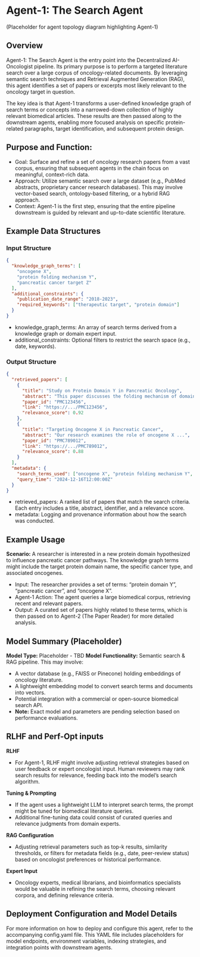 # Agent-1: The Search Agent

(Placeholder for agent topology diagram highlighting Agent-1)

## Overview
Agent-1: The Search Agent is the entry point into the Decentralized AI-Oncologist pipeline. Its primary purpose is to perform a targeted literature search over a large corpus of oncology-related documents. By leveraging semantic search techniques and Retrieval Augmented Generation (RAG), this agent identifies a set of papers or excerpts most likely relevant to the oncology target in question.

The key idea is that Agent-1 transforms a user-defined knowledge graph of search terms or concepts into a narrowed-down collection of highly relevant biomedical articles. These results are then passed along to the downstream agents, enabling more focused analysis on specific protein-related paragraphs, target identification, and subsequent protein design.

## Purpose and Function:
* Goal: Surface and refine a set of oncology research papers from a vast corpus, ensuring that subsequent agents in the chain focus on meaningful, context-rich data.
* Approach: Utilize semantic search over a large dataset (e.g., PubMed abstracts, proprietary cancer research databases). This may involve vector-based search, ontology-based filtering, or a hybrid RAG approach.
* Context: Agent-1 is the first step, ensuring that the entire pipeline downstream is guided by relevant and up-to-date scientific literature.

## Example Data Structures

### Input Structure
```json
{
  "knowledge_graph_terms": [
    "oncogene X",
    "protein folding mechanism Y",
    "pancreatic cancer target Z"
  ],
  "additional_constraints": {
    "publication_date_range": "2018-2023",
    "required_keywords": ["therapeutic target", "protein domain"]
  }
}
```
* knowledge_graph_terms: An array of search terms derived from a knowledge graph or domain expert input.
* additional_constraints: Optional filters to restrict the search space (e.g., date, keywords).

### Output Structure
```json
{
  "retrieved_papers": [
    {
      "title": "Study on Protein Domain Y in Pancreatic Oncology",
      "abstract": "This paper discusses the folding mechanism of domain Y ...",
      "paper_id": "PMC123456",
      "link": "https://.../PMC123456",
      "relevance_score": 0.92
    },
    {
      "title": "Targeting Oncogene X in Pancreatic Cancer",
      "abstract": "Our research examines the role of oncogene X ...",
      "paper_id": "PMC789012",
      "link": "https://.../PMC789012",
      "relevance_score": 0.88
    }
  ],
  "metadata": {
    "search_terms_used": ["oncogene X", "protein folding mechanism Y", "pancreatic cancer target Z"],
    "query_time": "2024-12-16T12:00:00Z"
  }
}
```
* retrieved_papers: A ranked list of papers that match the search criteria. Each entry includes a title, abstract, identifier, and a relevance score.
* metadata: Logging and provenance information about how the search was conducted.

## Example Usage

**Scenario:** A researcher is interested in a new protein domain hypothesized to influence pancreatic cancer pathways. The knowledge graph terms might include the target protein domain name, the specific cancer type, and associated oncogenes.

* Input: The researcher provides a set of terms: “protein domain Y”, “pancreatic cancer”, and “oncogene X”.
* Agent-1 Action: The agent queries a large biomedical corpus, retrieving recent and relevant papers.
* Output: A curated set of papers highly related to these terms, which is then passed on to Agent-2 (The Paper Reader) for more detailed analysis.

## Model Summary (Placeholder)
**Model Type:** Placeholder - TBD
**Model Functionality:** Semantic search & RAG pipeline. This may involve:

* A vector database (e.g., FAISS or Pinecone) holding embeddings of oncology literature.
* A lightweight embedding model to convert search terms and documents into vectors.
* Potential integration with a commercial or open-source biomedical search API.
* **Note:** Exact model and parameters are pending selection based on performance evaluations.

## RLHF and Perf-Opt inputs
**RLHF**
* For Agent-1, RLHF might involve adjusting retrieval strategies based on user feedback or expert oncologist input. Human reviewers may rank search results for relevance, feeding back into the model’s search algorithm.

**Tuning & Prompting**
* If the agent uses a lightweight LLM to interpret search terms, the prompt might be tuned for biomedical literature queries.
* Additional fine-tuning data could consist of curated queries and relevance judgments from domain experts.

**RAG Configuration**
* Adjusting retrieval parameters such as top-k results, similarity thresholds, or filters for metadata fields (e.g., date, peer-review status) based on oncologist preferences or historical performance.

**Expert Input**
* Oncology experts, medical librarians, and bioinformatics specialists would be valuable in refining the search terms, choosing relevant corpora, and defining relevance criteria.

## Deployment Configuration and Model Details

For more information on how to deploy and configure this agent, refer to the accompanying config.yaml file. This YAML file includes placeholders for model endpoints, environment variables, indexing strategies, and integration points with downstream agents.
